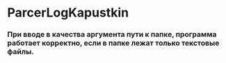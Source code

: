 # ParcerLogKapustkin
### При вводе в качества аргумента пути к папке, программа работает корректно, если в папке лежат только текстовые файлы.
